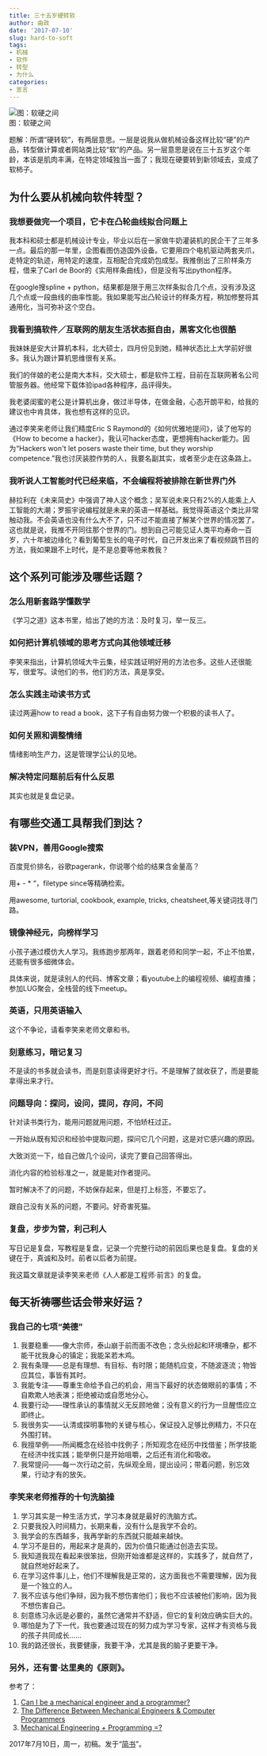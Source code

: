 ```yaml
---
title: 三十五岁硬转软
author: 曲政
date: '2017-07-10'
slug: hard-to-soft
tags:
- 机械
- 软件
- 转型
- 为什么
categories:
- 宣言
---
```

![图：软硬之间](https://tva1.sinaimg.cn/large/006tNbRwgy1g9wdmfppftj30dw08cwev.jpg)  
图：软硬之间

题解：所谓“硬转软”，有两层意思。一层是说我从做机械设备这样比较“硬”的产品，转型做计算或者网站类比较“软”的产品。另一层意思是说在三十五岁这个年龄，本该是肌肉丰满，在特定领域独当一面了；我现在硬要转到新领域去，变成了软柿子。

## 为什么要从机械向软件转型？

### 我想要做完一个项目，它卡在凸轮曲线拟合问题上

我本科和硕士都是机械设计专业，毕业以后在一家做牛奶灌装机的民企干了三年多一点。最后的那一年里，企图看图仿造国外设备。它要用四个电机驱动两套夹爪，走特定的轨迹，用特定的速度，互相配合完成奶包成型。我推倒出了三阶样条方程，借来了Carl de Boor的《实用样条曲线》，但是没有写出python程序。

在google搜spline + python，结果都是限于用三次样条拟合几个点，没有涉及这几个点或一段曲线的曲率性能。我如果能写出凸轮设计的样条方程，稍加修整将其通用化，当可弥补这个空白。

### 我看到搞软件／互联网的朋友生活状态挺自由，黑客文化也很酷

我妹妹是安大计算机本科，北大硕士，四月份见到她，精神状态比上大学前好很多。我认为跟计算机思维很有关系。

我们的伴娘的老公是南大本科，交大硕士，都是软件工程，目前在互联网著名公司管服务器。他经常下载体验ipad各种程序，品评得失。

我老婆闺蜜的老公是计算机出身，做过半导体，在做金融，心态开朗平和，给我的建议也中肯具体，我也想有这样的见识。

通过李笑来老师让我们精度Eric S Raymond的《如何优雅地提问》，读了他写的《How to become a hacker》，我认可hacker态度，更想拥有hacker能力。因为“Hackers won't let posers waste their time, but they worship competence.”我也讨厌装腔作势的人，我要名副其实，或者至少走在这条路上。

### 我听说人工智能时代已经来临，不会编程将被排除在新世界门外

赫拉利在《未来简史》中强调了神人这个概念；吴军说未来只有2%的人能乘上人工智能的大潮；罗振宇说编程就是未来的英语一样基础。我觉得英语这个类比非常触动我。不会英语也没有什么大不了，只不过不能直接了解某个世界的情况罢了。这也就是说，我推不开同往那个世界的门。想到自己可能见证人类平均寿命一百岁，六十年被边缘化？看到葡萄生长的电子时代，自己开发出来了看视频跳节目的方法，我如果跟不上时代，是不是总要等他来教我？

## 这个系列可能涉及哪些话题？

### 怎么用新套路学懂数学

《学习之道》这本书里，给出了她的方法：及时复习，举一反三。

### 如何把计算机领域的思考方式向其他领域迁移

李笑来指出，计算机领域大牛云集，经实践证明好用的方法也多。这些人还很能写，很爱写。读他们的书，他们的方法，真是享受。

### 怎么实践主动读书方式

读过两遍how to read a book，这下子有自由努力做一个积极的读书人了。

### 如何关照和调整情绪

情绪影响生产力，这是管理学公认的见地。

### 解决特定问题前后有什么反思

其实也就是复盘记录。

## 有哪些交通工具帮我们到达？

### 装VPN，善用Google搜索

百度竞价排名，谷歌pagerank，你说哪个给的结果含金量高？

用+ - * “，filetype since等精确检索。

用awesome, turtorial, cookbook, example, tricks, cheatsheet,等关键词找寻门路。

### 镜像神经元，向榜样学习

小孩子通过模仿大人学习。我练跑步那两年，跟着老师和同学一起，不止不怕累，还能有很多细微体会。

具体来说，就是读别人的代码、博客文章；看youtube上的编程视频、编程直播；参加LUG聚会，全栈营的线下meetup。

### 英语，只用英语输入

这个不争论，请看李笑来老师文章和书。

### 刻意练习，暗记复习

不是读的书多就会读书，而是刻意读得更好才行。不是理解了就收获了，而是要能拿得出来才行。

### 问题导向：探问，设问，提问，存问，不问

针对读书类行为，能用问题就用问题，不怕矫枉过正。

一开始从既有知识和经验中提取问题，探问它几个问题，这是对它感兴趣的原因。

大致浏览一下，给自己做几个设问，读完了要自己回答得出。

消化内容的检验标准之一，就是能对作者提问。

暂时解决不了的问题，不妨保存起来，但是打上标签，不要忘了。

跟自己没有关系的问题，不要问。好奇害死猫。

### 复盘，步步为营，利己利人

写日记是复盘，写教程是复盘，记录一个完整行动的前因后果也是复盘。复盘的关键在于，真诚和及时。前者以后者为前提。

我这篇文章就是读李笑来老师《人人都是工程师·前言》的复盘。

## 每天祈祷哪些话会带来好运？

### 我自己的七项“美德”

1. 我要稳重——像大宗师，泰山崩于前而面不改色；念头纷起和环境嘈杂，都不能干扰我身心的镇定；我能呆若木鸡。
1. 我有条理——总是有理想、有目标、有时限；能随机应变，不随波逐流；物皆应其位，事皆有其时。
1. 我能专注——尊重生命给予自己的机会，用当下最好的状态做眼前的事情；不自欺欺人地表演；拒绝被动或自愿地分心。
1. 我要行动——理性承认的事情就义无反顾地做；没有意义的行为一旦醒悟应立即终止。
1. 我很务实——认清或探明事物的关键与核心，保证投入足够比例精力，不只在外围打转。
1. 我擅举例——所闻概念在经验中找例子；所知观念在经历中找借鉴；所学技能在经济中找实践；能举例只是开始咀嚼，之后还有消化和吸收。
1. 我常提问——每一次行动之前，先纵观全局，提出设问；带着问题，别忘效果，行动才有的放矢。

### 李笑来老师推荐的十句洗脑操

1. 学习其实是一种生活方式，学习本身就是最好的洗脑方式。
2. 只要我投入时间精力，长期来看，没有什么是我学不会的。
3. 我学会的东西越多，我再学新的东西就只能越来越快。
4. 学习不是目的，用起来才是真的，因为价值只能通过创造去实现。
5. 我知道我现在看起来很笨拙，但刚开始谁都是这样的，实践多了，就自然了，就自然地好起来了。
6. 在学习这件事儿上，他们不理解我是正常的，这方面我也不需要理解，因为我是一个独立的人。
7. 我不应该与他们争辩，因为我不想伤害他们；我也不应该被他们影响，因为我不想伤害自己。
8. 刻意练习永远是必要的，虽然它通常并不舒适，但它的复利效应确实巨大的。
9. 哪怕是为了下一代，我也要通过现在的努力成为学习专家，这样才有资格与我的孩子共同成长……
10. 我的路还很长，我要健康，我要干净，尤其是我的脑子更要干净。

### 另外，还有雷·达里奥的《原则》。

参考了：

1.  [Can I be a mechanical engineer and a programmer?](https://www.quora.com/Can-I-be-a-mechanical-engineer-and-a-programmer)
2.  [The Difference Between Mechanical Engineers & Computer Programmers](https://work.chron.com/difference-between-mechanical-engineers-computer-programmers-25706.html)
3.  [Mechanical Engineering + Programming =?](https://answers.yahoo.com/question/index?qid=20080914154012AAExstU)

2017年7月10日，周一，初稿。发于“[简书](https://www.jianshu.com/p/4f305100252f)”。

